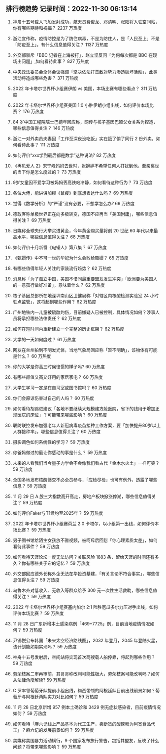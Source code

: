 
## 排行榜趋势 记录时间：2022-11-30 06:13:14
  
  1. 神舟十五号载人飞船发射成功，航天员费俊龙、邓清明、张陆将入驻空间站，你有哪些期待和祝福？ 2237 万热度
    
  2. 浙江宣传称，疫情防控是为了防住病毒，不是为防住人，是「人民至上」不是「防疫至上」，有什么信息值得关注？ 1137 万热度
    
  3. 外交部驳斥「BBC 记者在上海被打」，赵立坚反问「为何每次都是 BBC 在现场出问题」,如何看待此事？ 827 万热度
    
  4. 中央政法委员会全体会议强调「坚决依法打击敌对势力渗透破坏活动」，此类活动将造成哪些危害？ 371 万热度
    
  5. 2022 年卡塔尔世界杯小组赛伊朗 vs 美国，本场比赛有哪些看点？ 311 万热度
    
  6. 2022 年卡塔尔世界杯小组赛美国 1:0 小胜伊朗小组出线，如何评价本场比赛？ 176 万热度
    
  7. 84 岁中国工程院院士巴德年回应称，网传与核子基因巴颖父女关系为捏造，哪些信息值得关注？ 146 万热度
    
  8. 浙江一对外卖员夫妻因「工作至深夜没吃饭」实在饿了偷了同行 2 份外卖，如何看待此事？ 111 万热度
    
  9. 如何评价“xxx学到最后都是数学”这种说法? 82 万热度
    
  10. 《再见爱人 2》宋宁峰妈妈去世时，张婉婷不希望任何人打扰到他。至亲离世的当下你是怎么度过的？ 73 万热度
    
  11. 9岁女童因不爱学习被妈妈丢高铁站冷静，如何看待这种行为？ 73 万热度
    
  12. 各位大佬，能讲讲加缪《鼠疫》到底想表达什么吗？ 69 万热度
    
  13. 觉得《数学分析》的“严谨”没有必要，不想学怎么办? 69 万热度
    
  14. 德政客称单极世界正在向多极转变，德国不应再当「美国附庸」，哪些信息值得关注？ 69 万热度
    
  15. 日媒称全球央行大举买进黄金，今年黄金购买量将创 20 世纪 60 年代以来最高水平，哪些信息值得关注？ 68 万热度
    
  16. 如何评价十月新番《电锯人》第八集？ 67 万热度
    
  17. 《甄嬛传》中不可一世的华妃为什么会败给甄嬛？ 65 万热度
    
  18. 有哪些值得年轻人关注的家装流行趋势？ 62 万热度
    
  19. 消息称「为了孤立中国，美国不惜同最重要盟友发生冲突」「欧洲要为美国人的一意孤行做好准备」，意味着什么？ 62 万热度
    
  20. 核子基因总部所在地深圳南山区卫健局称「对辖区内核酸检测实验室 24 小时驻点监管」，这将起到哪些作用？ 62 万热度
    
  21. 广州地铁内一儿童被硫酸灼伤，目前嫌疑人已被控制，具体情况如何？涉事人员将承担哪些法律责任？ 62 万热度
    
  22. 如何在短时间内重新建立一个完整的历史框架？ 62 万热度
    
  23. 大学的一天如何度过？ 61 万热度
    
  24. 网友在兰州拍到不明发光体，当地气象局回应称「暂不明确」，该物体有可能是什么？ 60 万热度
    
  25. 你的大学是你高三时候憧憬的样子吗? 60 万热度
    
  26. 有哪些颜值又高又好用的家居家电？ 60 万热度
    
  27. 大学生学习一定是在自习室或图书馆吗？ 60 万热度
    
  28. 你们会原谅伤害过自己的人吗？ 60 万热度
    
  29. 如何看待胡锡进建议「各地不要继续大规模建方舱医院，省下的钱用于增加正规医院的床位」？可能带来哪些影响？ 60 万热度
    
  30. 联防联控发布加强老年人新冠病毒疫苗接种工作方案，要「加快提升80岁以上人群接种率」，哪些信息值得关注？ 60 万热度
    
  31. 摄影调色如何系统性的学习？ 59 万热度
    
  32. 你爸妈做过的最让你感动的事是什么？ 59 万热度
    
  33. 未来的人看我们当今量子力学会不会像我们看古代「金木水火土」一样可笑？ 59 万热度
    
  34. 全国多地发布核酸筛查不必全员参与，「应检尽检」也可有例外，透露了哪些信息？ 59 万热度
    
  35. 11 月 29 日 A 股三大指数高开高走，房地产板块掀涨停潮，哪些信息值得关注？ 59 万热度
    
  36. 如何评价Faker与T1续约至2025年？ 59 万热度
    
  37. 2022 年卡塔尔世界杯小组赛荷兰 2:0 卡塔尔，以小组第一出线，如何评价本场比赛？ 59 万热度
    
  38. 男子图书馆给陌生女孩放不雅视频，被呵斥后回怼「你心理素质太差」，如何看待此事件？ 59 万热度
    
  39. 如何看待天涯论坛一度无法访问？关联风险 1883 条，留给天涯的时间还有多久？你有哪些关于它的记忆？ 59 万热度
    
  40. 外交部回应德外长称外企无法在华投资基建，「有关言论不符合事实」，哪些信息值得关注？ 59 万热度
    
  41. 乌鲁木齐对低收入、无收入等群众给予 300 元一次性生活救助，哪些信息值得关注？ 59 万热度
    
  42. 2022 年卡塔尔世界杯小组赛塞内加尔 2:1 险胜厄瓜多尔力压对手出线，如何评价本场比赛？ 59 万热度
    
  43. 11 月 28 日广东新增本土感染病例「469+7725」例，目前当地疫情情况如何？ 59 万热度
    
  44. 尹锡悦公布韩国「未来太空经济路线图」，2032 年登月，2045 年登陆火星，该计划能如期实现吗？ 59 万热度
    
  45. 神舟十五号发射后，空间站将实现首次两艘载人船停靠，将起到哪些作用？ 59 万热度
    
  46. 劳荣枝案二审再审前，其哥哥称改判可能性极大，劳荣枝案可能改判吗？如何从法律角度解读? 59 万热度
    
  47. C 罗率领葡萄牙队提前小组出线，梅西带领的阿根廷队目前出线前景如何？葡萄牙与阿根廷两队实力对比如何？ 59 万热度
    
  48. 11 月 28 日北京新增 957 例本土确诊和 3429 例无症状感染者，目前疫情情况如何？ 59 万热度
    
  49. 如何看待「麻六记线上产品基本为代工生产，卖断货的酸辣粉为阿宽食品代工」？麻六记的发展前景如何？ 59 万热度
    
  50. 美媒称美国暴力活动横行，9 个国家发布旅行警告，包括其盟友，反映了什么问题？将带来哪些影响？ 59 万热度
    